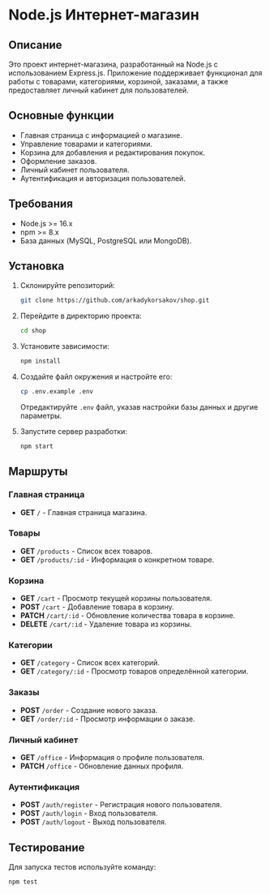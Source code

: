 # Node.js Интернет-магазин

## Описание

Это проект интернет-магазина, разработанный на Node.js с использованием Express.js. Приложение поддерживает функционал для работы с товарами, категориями, корзиной, заказами, а также предоставляет личный кабинет для пользователей.

## Основные функции

- Главная страница с информацией о магазине.
- Управление товарами и категориями.
- Корзина для добавления и редактирования покупок.
- Оформление заказов.
- Личный кабинет пользователя.
- Аутентификация и авторизация пользователей.

## Требования

- Node.js >= 16.x
- npm >= 8.x
- База данных (MySQL, PostgreSQL или MongoDB).

## Установка

1. Склонируйте репозиторий:
   ```bash
   git clone https://github.com/arkadykorsakov/shop.git
   ```

2. Перейдите в директорию проекта:
   ```bash
   cd shop
   ```

3. Установите зависимости:
   ```bash
   npm install
   ```

4. Создайте файл окружения и настройте его:
   ```bash
   cp .env.example .env
   ```
   Отредактируйте `.env` файл, указав настройки базы данных и другие параметры.

5. Запустите сервер разработки:
   ```bash
   npm start
   ```

## Маршруты

### Главная страница

- **GET** `/` - Главная страница магазина.

### Товары

- **GET** `/products` - Список всех товаров.
- **GET** `/products/:id` - Информация о конкретном товаре.

### Корзина

- **GET** `/cart` - Просмотр текущей корзины пользователя.
- **POST** `/cart` - Добавление товара в корзину.
- **PATCH** `/cart/:id` - Обновление количества товара в корзине.
- **DELETE** `/cart/:id` - Удаление товара из корзины.

### Категории

- **GET** `/category` - Список всех категорий.
- **GET** `/category/:id` - Просмотр товаров определённой категории.

### Заказы

- **POST** `/order` - Создание нового заказа.
- **GET** `/order/:id` - Просмотр информации о заказе.

### Личный кабинет

- **GET** `/office` - Информация о профиле пользователя.
- **PATCH** `/office` - Обновление данных профиля.

### Аутентификация

- **POST** `/auth/register` - Регистрация нового пользователя.
- **POST** `/auth/login` - Вход пользователя.
- **POST** `/auth/logout` - Выход пользователя.

## Тестирование

Для запуска тестов используйте команду:
```bash
npm test
```
